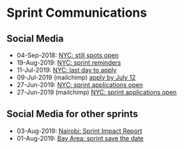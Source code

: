 # Sprint Communications

## Social Media 
- 04-Sep-2018:  [NYC: still spots open](https://twitter.com/amuellerml/status/1037001088371752960)
- 19-Aug-2019:  [NYC: sprint reminders](https://twitter.com/reshamas/status/1163517204928708608)
- 11-Jul-2019:  [NYC: last day to apply](https://twitter.com/amuellerml/status/1149324323292950528)
- 09-Jul-2019 (mailchimp)  [apply by July 12](https://mailchi.mp/4c3ede578241/nyc-wimlds-2019-scikit-sprint-applications-reminder)
- 27-Jun-2019:  [NYC: sprint applications open](https://twitter.com/reshamas/status/1144301781545041920)
- 27-Jun-2019 (mailchimp) [NYC: sprint applications open](https://mailchi.mp/ef66cbf6aca1/nyc-wimlds-2019-scikit-sprint-applications-open-3460337)


## Social Media for other sprints
- 03-Aug-2019:  [Nairobi: Sprint Impact Report](https://twitter.com/reshamas/status/1157826645002264577)
- 01-Aug-2019:  [Bay Area: sprint save the date](https://twitter.com/wimlds/status/1157076035827056641)
